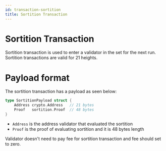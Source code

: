 ```yaml
---
id: transaction-sortition
title: Sortition Transaction
---
```


# Sortition Transaction

Sortition transaction is used to enter a validator in the set for the next run. Sortition
transactions are valid for 21 heights.

# Payload format

The sortition transaction has a payload as seen below:

```go
type SortitionPayload struct {
    Address crypto.Address   // 21 bytes
    Proof   sortition.Proof  // 48 bytes
}
```

- `Address` is the address validator that evaluated the sortition
- `Proof` is the proof of evaluating sortition and it is 48 bytes length

Validator doesn't need to pay fee for sortition transaction and fee should set to zero.
